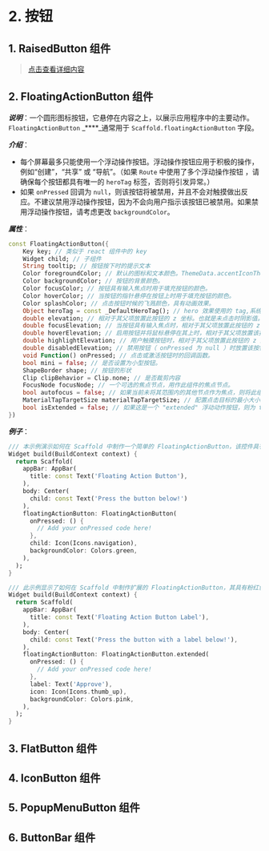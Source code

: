 # 2. 按钮

## 1. RaisedButton 组件

> [点击查看详细内容](../../ji-chu-zu-jian/ji-chu-zu-jian.md#7-raisedbutton-zu-jian)

## 2. FloatingActionButton 组件

_**说明**_：一个圆形图标按钮，它悬停在内容之上，以展示应用程序中的主要动作。`FloatingActionButton` _****_通常用于 `Scaffold.floatingActionButton` 字段。

_**介绍**_：

* 每个屏幕最多只能使用一个浮动操作按钮。浮动操作按钮应用于积极的操作，例如“创建”，“共享” 或 “导航”。（如果 `Route` 中使用了多个浮动操作按钮 ，请确保每个按钮都具有唯一的 `heroTag` 标签，否则将引发异常。）
* 如果 `onPressed` 回调为 `null`，则该按钮将被禁用，并且不会对触摸做出反应。不建议禁用浮动操作按钮，因为不会向用户指示该按钮已被禁用。如果禁用浮动操作按钮，请考虑更改 `backgroundColor`。

_**属性**_：

```dart
const FloatingActionButton({
    Key key; // 类似于 react 组件中的 key
    Widget child; // 子组件
    String tooltip; // 按钮按下时的提示文本
    Color foregroundColor; // 默认的图标和文本颜色。ThemeData.accentIconTheme.color 为当前主题的默认值
    Color backgroundColor; // 按钮的背景颜色。
    Color focusColor; // 按钮具有输入焦点时用于填充按钮的颜色。
    Color hoverColor; // 当按钮的指针悬停在按钮上时用于填充按钮的颜色。
    Color splashColor; // 点击按钮时候的飞溅颜色，具有动画效果。
    Object heroTag = const _DefaultHeroTag(); // hero 效果使用的 tag,系统默认会给所有 FAB 使用同一个 tag, 方便做动画效果
    double elevation; // 相对于其父项放置此按钮的 z 坐标。也就是未点击时阴影值。
    double focusElevation; // 当按钮具有输入焦点时，相对于其父项放置此按钮的 z 坐标。也就是阴影值。
    double hoverElevation; // 启用按钮并将鼠标悬停在其上时，相对于其父项放置该按钮的 z 坐标。也就是阴影值。
    double highlightElevation; // 用户触摸按钮时，相对于其父项放置此按钮的 z 坐标。也就是阴影值。
    double disabledElevation; // 禁用按钮（ onPressed 为 null ）时放置该按钮的 z 坐标。也就是阴影值。
    void Function() onPressed; // 点击或激活按钮时的回调函数。
    bool mini = false; // 是否设置为小型按钮。
    ShapeBorder shape; // 按钮的形状 
    Clip clipBehavior = Clip.none; // 是否裁剪内容
    FocusNode focusNode; // 一个可选的焦点节点，用作此组件的焦点节点。
    bool autofocus = false; // 如果当前未将其范围内的其他节点作为焦点，则将此组件选择为初始焦点时为 True。
    MaterialTapTargetSize materialTapTargetSize; // 配置点击目标的最小大小。默认为 ThemeData.materialTapTargetSize。
    bool isExtended = false; // 如果这是一个 "extended" 浮动动作按钮，则为 true。
})
```

_**例子**_：

```dart
/// 本示例演示如何在 Scaffold 中制作一个简单的 FloatingActionButton，该控件具有粉红色 backgroundColor 和 Thumbs up Icon。
Widget build(BuildContext context) {
  return Scaffold(
    appBar: AppBar(
      title: const Text('Floating Action Button'),
    ),
    body: Center(
      child: const Text('Press the button below!')
    ),
    floatingActionButton: FloatingActionButton(
      onPressed: () {
        // Add your onPressed code here!
      },
      child: Icon(Icons.navigation),
      backgroundColor: Colors.green,
    ),
  );
}

/// 此示例显示了如何在 Scaffold 中制作扩展的 FloatingActionButton，其具有粉红色 backgroundColor，竖起的 Icon 和 Text 标签。
Widget build(BuildContext context) {
  return Scaffold(
    appBar: AppBar(
      title: const Text('Floating Action Button Label'),
    ),
    body: Center(
      child: const Text('Press the button with a label below!'),
    ),
    floatingActionButton: FloatingActionButton.extended(
      onPressed: () {
        // Add your onPressed code here!
      },
      label: Text('Approve'),
      icon: Icon(Icons.thumb_up),
      backgroundColor: Colors.pink,
    ),
  );
}
```

## 3. FlatButton 组件

## 4. IconButton 组件

## 5. PopupMenuButton 组件

## 6. ButtonBar 组件

